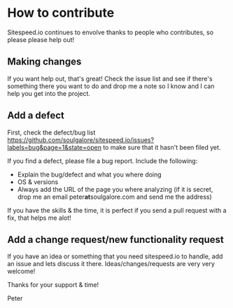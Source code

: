 # How to contribute
Sitespeed.io continues to envolve thanks to people who contributes, so please please help out!

## Making changes
If you want help out, that's great! Check the issue list and see if there's something there you want to do and drop me a note so I know and I can help you get into the project.

## Add a defect
First, check the defect/bug list https://github.com/soulgalore/sitespeed.io/issues?labels=bug&page=1&state=open to make sure that it hasn't been filed yet.

If you find a defect, please file a bug report. Include the following:
 - Explain the bug/defect and what you where doing
 - OS & versions
 - Always add the URL of the page you where analyzing (if it is secret, drop me an email peter**at**soulgalore.com and send me the address) 

If you have the skills & the time, it is perfect if you send a pull request with a fix, that helps me alot!

## Add a change request/new functionality request
If you have an idea or something that you need sitespeed.io to handle, add an issue and lets discuss it there. Ideas/changes/requests are very very welcome!


Thanks for your support & time!

Peter

